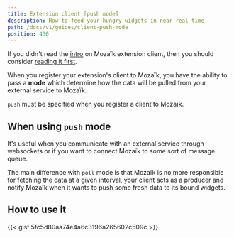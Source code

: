 ```yaml
---
title: Extension client [push mode]
description: How to feed your hungry widgets in near real time
path: /docs/v1/guides/client-push-mode
position: 430
---
```

If you didn't read the [intro](/docs/v1/guides/client/) on Mozaïk extension client,
then you should consider [reading it first](/docs/v1/guides/client/).

When you register your extension's client to Mozaïk, you have the ability to pass a **mode**
which determine how the data will be pulled from your external service to Mozaïk.

`push` must be specified when you register a client to Mozaïk.

## When using `push` mode

It's useful when you communicate with an external service through websockets or if you want
to connect Mozaïk to some sort of message queue.

The main difference with `poll` mode is that Mozaïk is no more responsible for fetching the data
at a given interval, your client acts as a producer and notify Mozaïk when it wants to push
some fresh data to its bound widgets.

## How to use it

{{< gist 5fc5d80aa74e4a6c3196a265602c509c >}}
